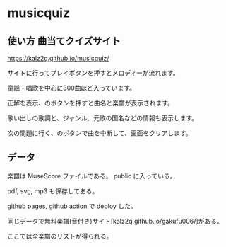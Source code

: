 # musicquiz
## 使い方 曲当てクイズサイト
https://kalz2q.github.io/musicquiz/

サイトに行ってプレイボタンを押すとメロディーが流れます。

童謡・唱歌を中心に300曲ほど入っています。

正解を表示、のボタンを押すと曲名と楽譜が表示されます。 

歌い出しの歌詞と、ジャンル、元歌の国名などの情報も表示します。

次の問題に行く、のボタンで曲を中断して、画面をクリアします。

## データ
楽譜は MuseScore ファイルである。 public に入っている。

pdf, svg, mp3 も保存してある。

github pages, github action で deploy した。

同じデータで無料楽譜(音付き)サイト[kalz2q.github.io/gakufu006/]がある。

ここでは全楽譜のリストが得られる。


